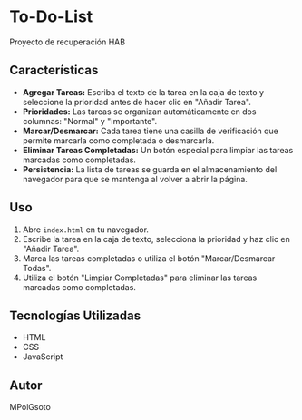 # To-Do-List
Proyecto de recuperación HAB

## Características

- **Agregar Tareas:** Escriba el texto de la tarea en la caja de texto y seleccione la prioridad antes de hacer clic en "Añadir Tarea".
- **Prioridades:** Las tareas se organizan automáticamente en dos columnas: "Normal" y "Importante".
- **Marcar/Desmarcar:** Cada tarea tiene una casilla de verificación que permite marcarla como completada o desmarcarla.
- **Eliminar Tareas Completadas:** Un botón especial para limpiar las tareas marcadas como completadas.
- **Persistencia:** La lista de tareas se guarda en el almacenamiento del navegador para que se mantenga al volver a abrir la página.

## Uso

1. Abre `index.html` en tu navegador.
2. Escribe la tarea en la caja de texto, selecciona la prioridad y haz clic en "Añadir Tarea".
3. Marca las tareas completadas o utiliza el botón "Marcar/Desmarcar Todas".
4. Utiliza el botón "Limpiar Completadas" para eliminar las tareas marcadas como completadas.

## Tecnologías Utilizadas

- HTML
- CSS
- JavaScript

## Autor

MPolGsoto
